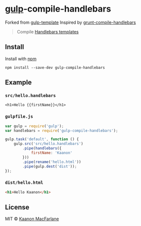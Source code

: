 # [gulp](https://github.com/wearefractal/gulp)-compile-handlebars
Forked from [gulp-template](https://github.com/sindresorhus/gulp-template)
Inspired by [grunt-compile-handlebars](https://github.com/patrickkettner/grunt-compile-handlebars)

> Compile [Handlebars templates](http://www.handlebarsjs.com/)

## Install

Install with [npm](https://npmjs.org/package/gulp-compile-handlebars)

```
npm install --save-dev gulp-compile-handlebars
```


## Example

### `src/hello.handlebars`

```erb
<h1>Hello {{firstName}}</h1>
```

### `gulpfile.js`

```js
var gulp = require('gulp');
var handlebars = require('gulp-compile-handlebars');

gulp.task('default', function () {
	gulp.src('src/hello.handlebars')
		.pipe(handlebars({
			firstName: 'Kaanon'
		}))
		.pipe(rename('hello.html'))
		.pipe(gulp.dest('dist'));
});
```

### `dist/hello.html`

```html
<h1>Hello Kaanon</h1>
```

## License

MIT © [Kaanon MacFarlane](http://kaanon.com)
